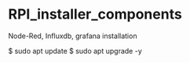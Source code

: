 # RPI_installer_components
Node-Red, Influxdb, grafana installation

$ sudo apt update
$ sudo apt upgrade -y
